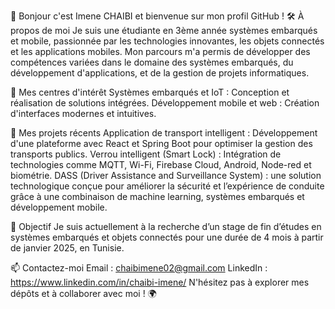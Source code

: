 👋 Bonjour c'est Imene CHAIBI et bienvenue sur mon profil GitHub !
🛠️ À propos de moi
Je suis une étudiante en 3ème année systèmes embarqués et mobile, passionnée par les technologies innovantes, les objets connectés et les applications mobiles. Mon parcours m'a permis de développer des compétences variées dans le domaine des systèmes embarqués, du développement d'applications, et de la gestion de projets informatiques.

🌟 Mes centres d'intérêt
Systèmes embarqués et IoT : Conception et réalisation de solutions intégrées.
Développement mobile et web : Création d'interfaces modernes et intuitives.

🚀 Mes projets récents
Application de transport intelligent : Développement d'une plateforme avec React et Spring Boot pour optimiser la gestion des transports publics.
Verrou intelligent (Smart Lock) : Intégration de technologies comme MQTT, Wi-Fi, Firebase Cloud, Android, Node-red et biométrie.
DASS (Driver Assistance and Surveillance System) :  une solution technologique conçue pour améliorer la sécurité et l’expérience de conduite grâce à une combinaison de machine learning, systèmes embarqués et développement mobile.

💼 Objectif
Je suis actuellement à la recherche d’un stage de fin d’études en systèmes embarqués et objets connectés pour une durée de 4 mois à partir de janvier 2025, en Tunisie.

📫 Contactez-moi
Email : chaibimene02@gmail.com
LinkedIn : https://www.linkedin.com/in/chaibi-imene/
N'hésitez pas à explorer mes dépôts et à collaborer avec moi ! 🌍

